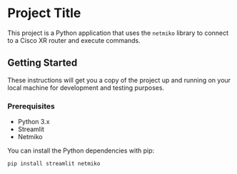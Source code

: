 # Project Title

This project is a Python application that uses the `netmiko` library to connect to a Cisco XR router and execute commands.

## Getting Started

These instructions will get you a copy of the project up and running on your local machine for development and testing purposes.

### Prerequisites

- Python 3.x
- Streamlit
- Netmiko

You can install the Python dependencies with pip:

```sh
pip install streamlit netmiko